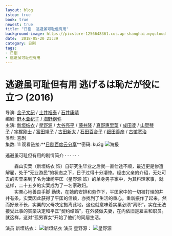 ```yaml
---
layout: blog
istop: true
book: true
newest: true
title: "日剧  逃避虽可耻但有用"
background-image: https://picstore-1256648361.cos.ap-shanghai.myqcloud.com/Japanese_Opera/RunawayIsAshamedButHelpful.jpg
date:  2018-05-20 21:39
category: 日剧
tags:
- 日剧
- 逃避虽可耻但有用
---
```



# **逃避虽可耻但有用 逃げるは恥だが役に立つ (2016)**
导演: [金子文纪](https://movie.douban.com/celebrity/1275989/) / [土井裕泰](https://movie.douban.com/celebrity/1001640/) / [石井康晴](https://movie.douban.com/celebrity/1320373/)      
编剧: [野木亚纪子](https://movie.douban.com/celebrity/1335592/) / [海野纲弥](https://movie.douban.com/celebrity/1363329/)       
主演: [新垣结衣](https://movie.douban.com/celebrity/1018562/) / [星野源](https://movie.douban.com/celebrity/1316625/) / [大谷亮平](https://movie.douban.com/celebrity/1318236/) / [藤井隆](https://movie.douban.com/celebrity/1033503/) / [真野惠里菜](https://movie.douban.com/celebrity/1275342/) / [成田凌](https://movie.douban.com/celebrity/1345900/) / [山贺琴子](https://movie.douban.com/celebrity/1361659/) / [宇梶刚士](https://movie.douban.com/celebrity/1024153/) / [富田靖子](https://movie.douban.com/celebrity/1033967/) / [古田新太](https://movie.douban.com/celebrity/1037957/) / [石田百合子](https://movie.douban.com/celebrity/1028681/) / [细田善彦](https://movie.douban.com/celebrity/1275143/) / [古馆宽治](https://movie.douban.com/celebrity/1327503/)     
类型: 喜剧       
集数: 11     观看链接:**<a href="https://pan.baidu.com/s/1qn8JvmkO-n0cQxlgOUz2kw" target="_blank">日剧百度云分享</a>**密码: ku3g
![海报](https://picstore-1256648361.cos.ap-shanghai.myqcloud.com/Japanese_Opera/RunawayIsAshamedButHelpful.jpg)

逃避虽可耻但有用的剧情简介 · · · · · ·

　　森山实栗（新垣结衣 饰）自研究生毕业之后就一直仕途不顺，最近更是惨遭解雇，处于“无业游民”的状态之下，日子过得十分凄惨。经由父亲的介绍，无处可去的实栗来到了名为津崎平匡（星野源 饰）的单身男子家中，为其料理家事，就这样，二十五岁的实栗成为了一名家政妇。     
　　实栗心地善良手脚 勤快，在她的安排和劳作下，平匡家中的一切被打理的井井有条，实栗因此获得了平匡的信赖，亦找到了生活的重心，重新振作了起来。然而好景不长，实栗的父母决定搬离此地，这也就意味着实栗必须“离职”。实在无法接受此事的实栗决定和平匡“契约结婚”，在外装做夫妻，在内依旧是雇主和职员。就这样，这对“孤男寡女”开始了他们的同居生活。

演员 新垣结衣：
![新垣结衣](https://picstore-1256648361.cos.ap-shanghai.myqcloud.com/Japanese_Opera/Yui.jpg)
演员 星野源：
![星野源](https://picstore-1256648361.cos.ap-shanghai.myqcloud.com/Japanese_Opera/Gen.jpg)
